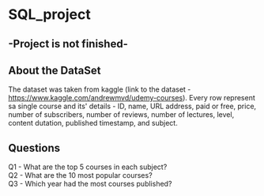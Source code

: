 # SQL_project
## -Project is not finished-

## About the DataSet
The dataset was taken from kaggle (link to the dataset - https://www.kaggle.com/andrewmvd/udemy-courses).
Every row represent sa single course and its' details - ID, name, URL address, paid or free, price, number of subscribers,
number of reviews, number of lectures, level, content dutation, published timestamp, and subject.

## Questions
Q1 - What are the top 5 courses in each subject?\
Q2 - What are the 10 most popular courses?\
Q3 - Which year had the most courses published? 
